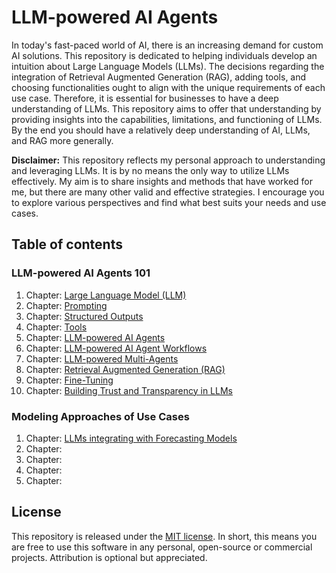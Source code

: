 # LLM-powered AI Agents

In today's fast-paced world of AI, there is an increasing demand for custom AI solutions. This repository is dedicated to helping individuals develop an intuition about Large Language Models (LLMs). The decisions regarding the integration of Retrieval Augmented Generation (RAG), adding tools, and choosing functionalities ought to align with the unique requirements of each use case. Therefore, it is essential for businesses to have a deep understanding of LLMs. This repository aims to offer that understanding by providing insights into the capabilities, limitations, and functioning of LLMs. By the end you should have a relatively deep understanding of AI, LLMs, and RAG more generally.

**Disclaimer:** This repository reflects my personal approach to understanding and leveraging LLMs. It is by no means the only way to utilize LLMs effectively. My aim is to share insights and methods that have worked for me, but there are many other valid and effective strategies. I encourage you to explore various perspectives and find what best suits your needs and use cases.

## Table of contents

### LLM-powered AI Agents 101

1. Chapter: [Large Language Model (LLM)](/src/llm.ipynb)
2. Chapter: [Prompting](/src/prompting.ipynb)
3. Chapter: [Structured Outputs](/src/structured_outputs.ipynb)
4. Chapter: [Tools](/src/tools.ipynb)
5. Chapter: [LLM-powered AI Agents](/src/ai_agents.ipynb)
6. Chapter: [LLM-powered AI Agent Workflows](/src/ai_agent_workflows.ipynb)
7. Chapter: [LLM-powered Multi-Agents](/src/multi_agents.ipynb)
8. Chapter: [Retrieval Augmented Generation (RAG)](/src/rag.ipynb)
9. Chapter: [Fine-Tuning](/src/fine_tuning.ipynb)
10. Chapter: [Building Trust and Transparency in LLMs](/src/trust_and_transparency.ipynb)

### Modeling Approaches of Use Cases

1. Chapter: [LLMs integrating with Forecasting Models]()
2. Chapter: []()
3. Chapter: []()
4. Chapter: []()
5. Chapter: []()

## License

This repository is released under the [MIT license](/LICENSE). In short, this means you are free to use this software in any personal, open-source or commercial projects. Attribution is optional but appreciated.
